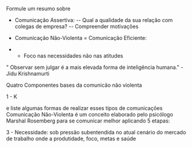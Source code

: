 Formule um resumo sobre 
- Comunicação Assertiva:
-- Qual a qualidade da sua relação com colegas de empresa?
-- Compreender motivações



- Comunicação Não-Violenta = Comunicação Eficiente:
- - Foco nas necessidades não nas atitudes

" Observar sem julgar é a mais elevada forma de inteligência humana." - Jidu Krishnamurti

Quatro Componentes bases da comunicão não violenta

1 - K

e liste algumas formas de realizar esses tipos de comunicações
Comunicação Não-Violenta é um conceito elaborado pelo psicólogo Marshal Rosemberg para se comunicar melhor aplicando 5 etapas:

3 - Necessidade: 
sob pressão subentendida no atual cenário do mercado de trabalho onde a produtidade, foco, metas e saúde

